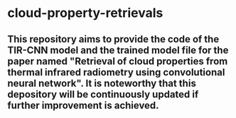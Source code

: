 # cloud-property-retrievals
## This repository aims to provide the code of the TIR-CNN model and the trained model file for the paper named "Retrieval of cloud properties from thermal infrared radiometry using convolutional neural network". It is noteworthy that this depository will be continuously updated if further improvement is achieved.
